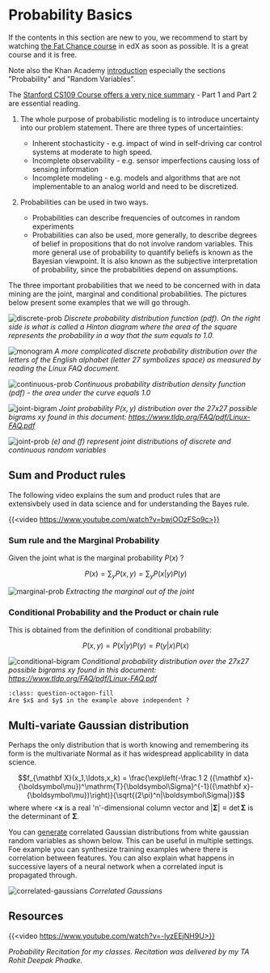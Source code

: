 # Probability Basics



If the contents in this section are new to you, we recommend to start by watching [the Fat Chance course](https://www.edx.org/course/fat-chance-probability-from-the-ground-up-2) in edX as soon as possible. It is a great course and it is free. 

Note also the Khan Academy [introduction](https://www.khanacademy.org/math/statistics-probability) especially the sections "Probability" and "Random Variables".  

The [Stanford CS109 Course offers a very nice summary](https://chrispiech.github.io/probabilityForComputerScientists/en/) - Part 1 and Part 2 are essential reading. 

1. The whole purpose of probabilistic modeling is to introduce uncertainty into our problem statement. There are three types of uncertainties:

    * Inherent stochasticity - e.g. impact of wind in self-driving car control systems at moderate to high speed. 
    * Incomplete observability - e.g. sensor imperfections causing loss of sensing information
    * Incomplete modeling - e.g. models and algorithms that are not implementable to an analog world and need to be discretized.

2. Probabilities can be used in two ways.

    * Probabilities can describe frequencies of outcomes in random experiments
    * Probabilities can also be used, more generally, to describe degrees of belief in propositions that do not involve random variables. This more general use of probability to quantify beliefs is known as the Bayesian viewpoint. It is also known as the subjective interpretation of probability, since the probabilities depend on assumptions.

The three important probabilities that we need to be concerned with in data mining are the joint, marginal and conditional probabilities. The pictures below present some examples that we will go through.

![discrete-prob](images/discrete-prob.png)
*Discrete probability distribution function (pdf). On the right side is what is called a Hinton diagram where the area of the square represents the probability in a way that the sum equals to 1.0.*

![monogram](images/figure21.png)
*A more complicated discrete probability distribution over the letters of the English alphabet (letter 27 symbolizes space) as measured by reading the Linux FAQ document.*

![continuous-prob](images/continuous-prob.png)
*Continuous probability distribution density function (pdf) - the area under the curve equals  1.0*


![joint-bigram](images/figure2.2.png)
*Joint probability $P(x,y)$ distribution over the 27x27 possible bigrams $xy$ found in this document: https://www.tldp.org/FAQ/pdf/Linux-FAQ.pdf*

![joint-prob](images/joint-prob.png)
*(e) and (f) represent joint distributions of discrete and continuous random variables*


## Sum and Product rules

The following video explains the sum and product rules that are extensivbely used in data science and for understanding the Bayes rule.

{{<video https://www.youtube.com/watch?v=bwjOOzFSo9c>}}


### Sum rule and the Marginal Probability

Given the joint what is the marginal probability $P(x)$ ?

$$P(x)   = \sum_y P(x,y) = \sum_y P(x | y)P(y)$$

![marginal-prob](images/marginal-prob.png)
*Extracting the marginal out of the joint*

### Conditional Probability and the Product or chain rule

This is obtained from the definition of conditional probability:

$$P(x,y) = P(x | y)P(y) = P(y | x)P(x)$$

![conditional-bigram](images/conditional-bigrams.png)
*Conditional probability distribution over the 27x27 possible bigrams $xy$ found in this document: https://www.tldp.org/FAQ/pdf/Linux-FAQ.pdf*

```{admonition} Question
:class: question-octagon-fill
Are $x$ and $y$ in the example above independent ?
```

## Multi-variate Gaussian distribution

Perhaps the only distribution that is worth knowing and remembering its form is the multivariate Normal as it has widespread applicability in data science. 

$$f_{\mathbf X}(x_1,\ldots,x_k) = \frac{\exp\left(-\frac 1 2 ({\mathbf x}-{\boldsymbol\mu})^\mathrm{T}{\boldsymbol\Sigma}^{-1}({\mathbf x}-{\boldsymbol\mu})\right)}{\sqrt{(2\pi)^n|\boldsymbol\Sigma|}}$$
where where <${\mathbf x}$ is a real 'n'-dimensional column vector and $|\boldsymbol\Sigma|\equiv \operatorname{det}\boldsymbol\Sigma$ is the determinant of $\boldsymbol\Sigma$. 

You can [generate](http://hosting.astro.cornell.edu/~cordes/A6523/GeneratingCorrelatedRandomVariables.pdf) correlated Gaussian distributions from white gaussian random variables as shown below.  This can be useful in multiple settings. Foe example you can synthesize training examples where there is correlation between features. You can also explain what happens in successive layers of a neural network when a correlated input is propagated through. 

![correlated-gaussians](images/correlated-gaussians.png)
_Correlated Gaussians_



## Resources

{{<video https://www.youtube.com/watch?v=-lyzEEjNH9U>}}

_Probability Recitation for my classes. Recitation was delivered by my TA Rohit Deepak Phadke._


